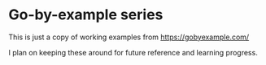 # Go-by-example series

This is just a copy of working examples from https://gobyexample.com/

I plan on keeping these around for future reference and learning progress. 